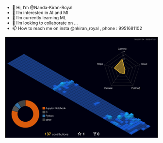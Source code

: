 - 👋 Hi, I’m @Nanda-Kiran-Royal
- 👀 I’m interested in AI and Ml 
- 🌱 I’m currently learning ML 
- 💞️ I’m looking to collaborate on ...
- 📫 How to reach me on insta @nkiran_royal , phone : 9951681102

<!---
Nanda-Kiran-Royal/Nanda-Kiran-Royal is a ✨ special ✨ repository because its `README.md` (this file) appears on your GitHub profile.
You can click the Preview link to take a look at your changes.
--->
![](https://github.com/Nanda-Kiran-Royal/Nanda-Kiran-Royal/blob/main/profile-3d-contrib/profile-night-view.svg)
